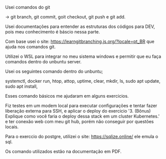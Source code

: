 
Usei comandos do git 

-> git branch, git commit, goit checkout, git push e git add.

Usei documentações para entender as estruturas dos códigos para DEV, pois meu conhecimento é báscio nessa parte. 

Com base usei o site: https://learngitbranching.js.org/?locale=pt_BR que ajuda nos comandos git. 

Utilizei o WSL para integrar no meu sistema windows e permitir que eu faça comandos dentro do unbuntu server. 

Usei os seguintes comando dentro do unbuntu;

systemctl,
docker run,
htop,
attop,
uptime,
clear,
mkdir,
ls,
sudo apt update,
sudo apt install,

Esses comando básicos me ajudaram em alguns exercicios.

Fiz testes em um modem local para executar configurações e tentar fazer liberação externa para SSH, e aplicar o deploy do exercicio '3. (Bônus) Explique como você faria o deploy dessa stack em um cluster Kubernetes.' e ter conexão web com meu git hub, porém não conseguir por questões locais. 

Para o exerccio do postgre, utilizei o site: https://sqlize.online/ ele emula o sql.

Os comando utilizados estão na documentação em PDF. 









